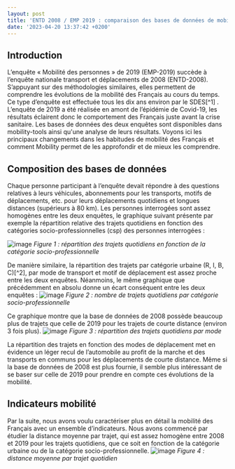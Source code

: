```yaml
---
layout: post
title: 'ENTD 2008 / EMP 2019 : comparaison des bases de données de mobilité'
date: '2023-04-20 13:37:42 +0200'
---
```


## Introduction
L’enquête « Mobilité des personnes » de 2019 (EMP-2019) succède à l’enquête nationale transport et déplacements de 2008 (ENTD-2008). S’appuyant sur des méthodologies similaires, elles permettent de comprendre les évolutions de la mobilité des Français au cours du temps. Ce type d’enquête est effectuée tous les dix ans environ par le SDES[^1] . L’enquête de 2019 a été réalisée en amont de l’épidémie de Covid-19, les résultats éclairent donc le comportement des Français juste avant la crise sanitaire. Les bases de données des deux enquêtes sont disponibles dans mobility-tools ainsi qu'une analyse de leurs résultats. Voyons ici les principaux changements dans les habitudes de mobilité des Français et comment Mobility permet de les approfondir et de mieux les comprendre.

## Composition des bases de données
Chaque personne participant à l’enquête devait répondre à des questions relatives à leurs véhicules, abonnements pour les transports, motifs de déplacements, etc. pour leurs déplacements quotidiens et longues distances (supérieurs à 80 km). Les personnes interrogées sont assez homogènes entre les deux enquêtes, le graphique suivant présente par exemple la répartition relative des trajets quotidiens en fonction des catégories socio-professionnelles (csp) des personnes interrogées :
 
![image](https://user-images.githubusercontent.com/19514464/233441020-c947b272-84bb-4fb5-881f-a5ed8f23c56f.png)
*Figure 1 : répartition des trajets quotidiens en fonction de la catégorie socio-professionnelle*

De manière similaire, la répartition des trajets par catégorie urbaine (R, I, B, C)[^2], par mode de transport et motif de déplacement est assez proche entre les deux enquêtes. Néanmoins, le même graphique que précédemment en absolu donne un écart conséquent entre les deux enquêtes :
![image](https://user-images.githubusercontent.com/19514464/233442337-401dd98c-0ad8-4049-b98f-08cee4d184ec.png)
*Figure 2 : nombre de trajets quotidiens par catégorie socio-professionnelle*

Ce graphique montre que la base de données de 2008 possède beaucoup plus de trajets que celle de 2019 pour les trajets de courte distance (environ 3 fois plus). 
![image](https://user-images.githubusercontent.com/19514464/233442535-caa872ca-0100-4072-b778-d2ff0e0b035b.png)
*Figure 3 : répartition des trajets quotidiens par mode*

La répartition des trajets en fonction des modes de déplacement met en évidence un léger recul de l’automobile au profit de la marche et des transports en communs pour les déplacements de courte distance. Même si la base de données de 2008 est plus fournie, il semble plus intéressant de se baser sur celle de 2019 pour prendre en compte ces évolutions de la mobilité.

## Indicateurs mobilité
Par la suite, nous avons voulu caractériser plus en détail la mobilité des Français avec un ensemble d’indicateurs. Nous avons commencé par étudier la distance moyenne par trajet, qui est assez homogène entre 2008 et 2019 pour les trajets quotidiens, que ce soit en fonction de la catégorie urbaine ou de la catégorie socio-professionnelle.
![image](https://user-images.githubusercontent.com/19514464/233442800-5fcf0da1-da4b-4cad-bdfa-44346d3bd4f0.png)
*Figure 4 : distance moyenne par trajet quotidien*
